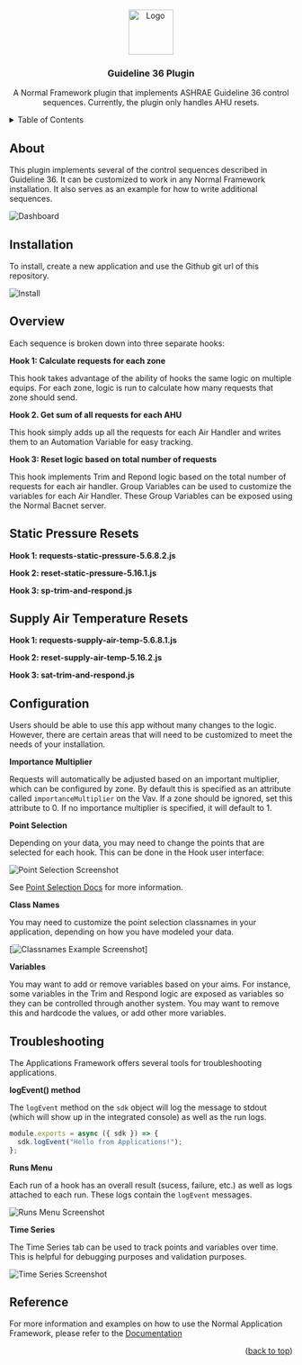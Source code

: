 <a name="readme-top"></a>

<br />
<div align="center">
  <a href="https://github.com/normalframework/gl36-demo">
    <img src="logo.png" alt="Logo" width="80">
  </a>

  <h3 align="center">Guideline 36 Plugin</h3>

  <p align="center">
    A Normal Framework plugin that implements ASHRAE Guideline 36 control sequences. Currently, the plugin only handles AHU resets.
  </p>
</div>

<!-- TABLE OF CONTENTS -->
<details>
  <summary>Table of Contents</summary>
  <ol>
    <li>
      <a href="#about-the-project">About</a>
    </li>
    <li>
      <a href="#installation">Intallation</a>
    </li>
    <li><a href="#overview">Overview</a></li>
    <li><a href="#configuration">Configuration</a></li>
    <li><a href="#reference">Reference</a></li>
    <li><a href="#troubleshooting">Troubleshooting</a></li>
  </ol>
</details>

<!-- ABOUT THE PROJECT -->

## About

This plugin implements several of the control sequences described in Guideline 36. It can be customized to work in any Normal Framework installation. It also serves as an example for how to write additional sequences.

![Dashboard][dashboard-screenshot]

## Installation

To install, create a new application and use the Github git url of this repository.

![Install][install-screenshot]

## Overview

Each sequence is broken down into three separate hooks:

**Hook 1: Calculate requests for each zone**

This hook takes advantage of the ability of hooks the same logic on multiple equips. For each zone, logic is run to calculate how many requests that zone should send.

**Hook 2. Get sum of all requests for each AHU**

This hook simply adds up all the requests for each Air Handler and writes them to an Automation Variable for easy tracking.

**Hook 3: Reset logic based on total number of requests**

This hook implements Trim and Repond logic based on the total number of requests for each air handler. Group Variables can be used to customize the variables for each Air Handler. These Group Variables can be exposed using the Normal Bacnet server.

## Static Pressure Resets

**Hook 1: requests-static-pressure-5.6.8.2.js**

**Hook 2: reset-static-pressure-5.16.1.js**

**Hook 3: sp-trim-and-respond.js**

## Supply Air Temperature Resets

**Hook 1: requests-supply-air-temp-5.6.8.1.js**

**Hook 2: reset-supply-air-temp-5.16.2.js**

**Hook 3: sat-trim-and-respond.js**

## Configuration

Users should be able to use this app without many changes to the logic. However, there are certain areas that will need to be customized to meet the needs of your installation.

**Importance Multiplier**

Requests will automatically be adjusted based on an important multiplier, which can be configured by zone. By default this is specified as an attribute called `importanceMultiplier` on the Vav. If a zone should be ignored, set this attribute to 0. If no importance multiplier is specified, it will default to 1.

**Point Selection**

Depending on your data, you may need to change the points that are selected for each hook. This can be done in the Hook user interface:

![Point Selection Screenshot][point-selection-screenshot]

See [Point Selection Docs](https://docs.normal.dev/applications/hooks/#point-selection) for more information.

**Class Names**

You may need to customize the point selection classnames in your application, depending on how you have modeled your data.

[![Classnames Example Screenshot][classnames-screenshot]]

**Variables**

You may want to add or remove variables based on your aims. For instance, some variables in the Trim and Respond logic are exposed as variables so they can be controlled through another system. You may want to remove this and hardcode the values, or add other more variables.

## Troubleshooting

The Applications Framework offers several tools for troubleshooting applications.

**logEvent() method**

The `logEvent` method on the `sdk` object will log the message to stdout (which will show up in the integrated console) as well as the run logs.

```js
module.exports = async ({ sdk }) => {
  sdk.logEvent("Hello from Applications!");
};
```

**Runs Menu**

Each run of a hook has an overall result (sucess, failure, etc.) as well as logs attached to each run. These logs contain the `logEvent` messages.

![Runs Menu Screenshot][runs-menu-screenshot]

**Time Series**

The Time Series tab can be used to track points and variables over time. This is helpful for debugging purposes and validation purposes.

![Time Series Screenshot][time-series-screenshot]

## Reference

For more information and examples on how to use the Normal Application Framework, please refer to the [Documentation](https://docs.normal.dev/applications/overview/)

<p align="right">(<a href="#readme-top">back to top</a>)</p>

[dashboard-screenshot]: images/dashboard.png
[classnames-screenshot]: images/classnames.png
[point-selection-screenshot]: images/point-selection.png
[install-screenshot]: images/install.png
[runs-menu-screenshot]: images/runs-menu.png
[time-series-screenshot]: images/time-series.png
